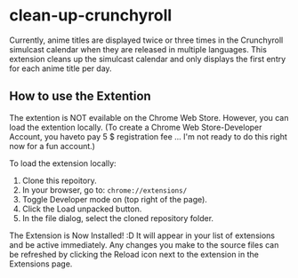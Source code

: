 # clean-up-crunchyroll

Currently, anime titles are displayed twice or three times in the Crunchyroll simulcast calendar when they are released in multiple languages. This extension cleans up the simulcast calendar and only displays the first entry for each anime title per day.

## How to use the Extention

The extention is NOT evailable on the Chrome Web Store. However, you can load the extention locally.
(To create a Chrome Web Store-Developer Account, you haveto pay 5 $ registration fee ... I'm not ready to do this right now for a fun account.)

To load the extension locally:

1. Clone this repoitory.
2. In your browser, go to: `chrome://extensions/`
3. Toggle Developer mode on (top right of the page).
4. Click the Load unpacked button.
5. In the file dialog, select the cloned repository folder.

The Extension is Now Installed! :D
It will appear in your list of extensions and be active immediately.
Any changes you make to the source files can be refreshed by clicking the Reload icon next to the extension in the Extensions page.
